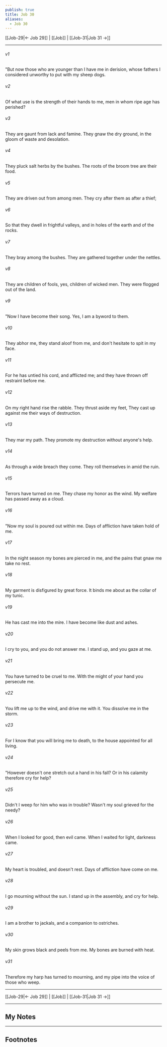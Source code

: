 ```yaml
---
publish: true
title: Job 30
aliases:
  - Job 30
---
```


[[Job-29|← Job 29]] | [[Job]] | [[Job-31|Job 31 →]]
***



###### v1 
"But now those who are younger than I have me in derision, whose fathers I considered unworthy to put with my sheep dogs. 

###### v2 
Of what use is the strength of their hands to me, men in whom ripe age has perished? 

###### v3 
They are gaunt from lack and famine. They gnaw the dry ground, in the gloom of waste and desolation. 

###### v4 
They pluck salt herbs by the bushes. The roots of the broom tree are their food. 

###### v5 
They are driven out from among men. They cry after them as after a thief; 

###### v6 
So that they dwell in frightful valleys, and in holes of the earth and of the rocks. 

###### v7 
They bray among the bushes. They are gathered together under the nettles. 

###### v8 
They are children of fools, yes, children of wicked men. They were flogged out of the land. 

###### v9 
"Now I have become their song. Yes, I am a byword to them. 

###### v10 
They abhor me, they stand aloof from me, and don't hesitate to spit in my face. 

###### v11 
For he has untied his cord, and afflicted me; and they have thrown off restraint before me. 

###### v12 
On my right hand rise the rabble. They thrust aside my feet, They cast up against me their ways of destruction. 

###### v13 
They mar my path. They promote my destruction without anyone's help. 

###### v14 
As through a wide breach they come. They roll themselves in amid the ruin. 

###### v15 
Terrors have turned on me. They chase my honor as the wind. My welfare has passed away as a cloud. 

###### v16 
"Now my soul is poured out within me. Days of affliction have taken hold of me. 

###### v17 
In the night season my bones are pierced in me, and the pains that gnaw me take no rest. 

###### v18 
My garment is disfigured by great force. It binds me about as the collar of my tunic. 

###### v19 
He has cast me into the mire. I have become like dust and ashes. 

###### v20 
I cry to you, and you do not answer me. I stand up, and you gaze at me. 

###### v21 
You have turned to be cruel to me. With the might of your hand you persecute me. 

###### v22 
You lift me up to the wind, and drive me with it. You dissolve me in the storm. 

###### v23 
For I know that you will bring me to death, to the house appointed for all living. 

###### v24 
"However doesn't one stretch out a hand in his fall? Or in his calamity therefore cry for help? 

###### v25 
Didn't I weep for him who was in trouble? Wasn't my soul grieved for the needy? 

###### v26 
When I looked for good, then evil came. When I waited for light, darkness came. 

###### v27 
My heart is troubled, and doesn't rest. Days of affliction have come on me. 

###### v28 
I go mourning without the sun. I stand up in the assembly, and cry for help. 

###### v29 
I am a brother to jackals, and a companion to ostriches. 

###### v30 
My skin grows black and peels from me. My bones are burned with heat. 

###### v31 
Therefore my harp has turned to mourning, and my pipe into the voice of those who weep.

***
[[Job-29|← Job 29]] | [[Job]] | [[Job-31|Job 31 →]]

---
## My Notes

---
## Footnotes